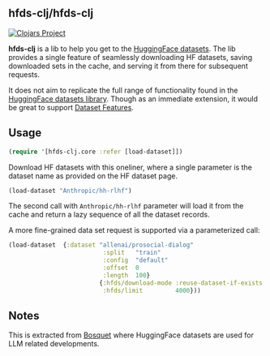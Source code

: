 ## hfds-clj/hfds-clj

[![Clojars Project](https://img.shields.io/clojars/v/io.github.zmedelis/hfds-clj.svg)](https://clojars.org/io.github.zmedelis/hfds-clj)

**hfds-clj** is a lib to help you get to the [HuggingFace datasets](https://huggingface.co/datasets). The lib provides a single feature of seamlessly downloading HF datasets, saving downloaded sets in the cache, and serving it from there for subsequent requests.

It does not aim to replicate the full range of functionality found in the [HuggingFace datasets library](https://huggingface.co/docs/datasets/v2.14.5/en/index). Though as an immediate extension, it would be great to support [Dataset Features](https://huggingface.co/docs/datasets/v2.14.5/en/about_dataset_features).

## Usage

```clojure
(require '[hfds-clj.core :refer [load-dataset]])
```

Download HF datasets with this oneliner, where a single parameter is the dataset name as provided on the HF dataset page.

```clojure
(load-dataset "Anthropic/hh-rlhf")
```
The second call with `Anthropic/hh-rlhf` parameter will load it from the cache and return a lazy sequence of all the dataset records.

A more fine-grained data set request is supported via a parameterized call:

```clojure
(load-dataset  {:dataset "allenai/prosocial-dialog"
                          :split   "train"
                          :config  "default"
                          :offset  0
                          :length  100}
                         {:hfds/download-mode :reuse-dataset-if-exists
                          :hfds/limit         4000}))

```

## Notes

This is extracted from [Bosquet](https://github.com/zmedelis/bosquet) where HuggingFace datasets are used for LLM related developments.
